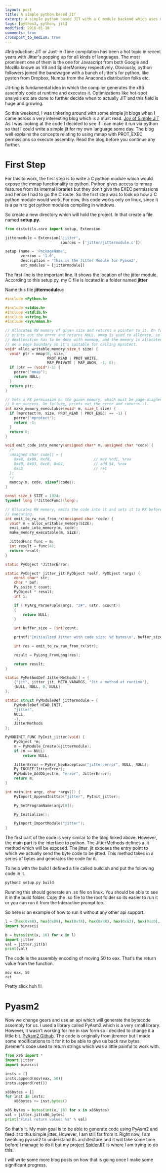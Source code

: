 ```yaml
---
layout: post
title: A simple python based JIT
excerpt: A simple python based JIT with a C module backend which uses mmap to execute arbitrary x86 code.
tags: [python3, python, jit]
modified: 2016-01-10
comments: true
crosspost_to_medium: true
---
```


#Introduction:
JIT or Just-in-Time compilation has been a hot topic in recent years with Jitter's popping up for all kinds of languages. The most prominent one of them is the one for Javascript from both Google and Mozilla known as V8 and SpiderMonkey respectively. Obviously, python followers joined the bandwagon with a bunch of jitter's for python, like pyston from Dropbox, Numba from the Anaconda distribution folks etc.

Jit-ting is fundamental idea in which the compiler generates the x86 assembly code at runtime and executes it. Optimizations like hot-spot analysis etc are done to further decide when to actually JIT and this field is huge and growing.

So this weekend, I was tinkering around with some simple jit blogs when I came across a very interesting blog which is a must read. [Joy of Simple JIT](http://blog.reverberate.org/2012/12/hello-jit-world-joy-of-simple-jits.html)
As I was looking at the code I decided to see if I can make it run via python so that I could write a simple jit for my own language some day. The blog well explains the concepts relating to using mmap with PROT_EXEC permissions so execute assembly. Read the blog before you continue any further.

# First Step

For this to work, the first step is to write a C python module which would expose the mmap functionality to python. Python gives access to mmap features from its internal libraries but they don't give the EXEC permissions and hence I had to go the C route. So the first step was to look up how a C python module would work. For now, this code works only on linux, since it is a pain to get python modules compiling in windows.

So create a new directory which will hold the project. In that create a file named <b>setup.py</b>.

~~~python
from distutils.core import setup, Extension

jittermodule = Extension('jitter',
                         sources = ['jitter/jittermodule.c'])

setup (name = 'PackageName',
       version = '1.0',
       description = 'This is the Jitter Module for Pyasm2',
       ext_modules = [jittermodule])
~~~

The first line is the important line. It shows the location of the jitter module. According to this setup.py, my C file is located in a folder named <b>jitter</b>

Name this file <b>jittermodule.c</b>

~~~C
#include <Python.h>

#include <stdio.h>
#include <stdlib.h>
#include <string.h>
#include <sys/mman.h>

// Allocates RW memory of given size and returns a pointer to it. On failure,
// prints out the error and returns NULL. mmap is used to allocate, so
// deallocation has to be done with munmap, and the memory is allocated
// on a page boundary so it's suitable for calling mprotect.
void* alloc_writable_memory(size_t size) {
  void* ptr = mmap(0, size,
                   PROT_READ | PROT_WRITE,
                   MAP_PRIVATE | MAP_ANON, -1, 0);
  if (ptr == (void*)-1) {
    perror("mmap");
    return NULL;
  }
  return ptr;
}

// Sets a RX permission on the given memory, which must be page-aligned. Returns
// 0 on success. On failure, prints out the error and returns -1.
int make_memory_executable(void* m, size_t size) {
  if (mprotect(m, size, PROT_READ | PROT_EXEC) == -1) {
    perror("mprotect");
    return -1;
  }
  return 0;
}

void emit_code_into_memory(unsigned char* m, unsigned char *code) {
  /*
  unsigned char code[] = {
    0x48, 0x89, 0xf8,                   // mov %rdi, %rax
    0x48, 0x83, 0xc0, 0x04,             // add $4, %rax
    0xc3                                // ret
  };
  */
  memcpy(m, code, sizeof(code));
}

const size_t SIZE = 1024;
typedef long (*JittedFunc)(long);

// Allocates RW memory, emits the code into it and sets it to RX before
// executing.
int emit_to_rw_run_from_rx(unsigned char *code) {
  void* m = alloc_writable_memory(SIZE);
  emit_code_into_memory(m, code);
  make_memory_executable(m, SIZE);

  JittedFunc func = m;
  int result = func(4);
  return result;
}

static PyObject *JitterError;

static PyObject* jitter_jit(PyObject *self, PyObject *args) {
    const char* str;
    char * buf;
    Py_ssize_t count;
    PyObject * result;
    int i;

    if (!PyArg_ParseTuple(args, "z#", &str, &count))
    {
        return NULL;
    }

    int buffer_size = (int)count;

    printf("Initiailzed Jitter with code size: %d bytes\n", buffer_size);

    int res = emit_to_rw_run_from_rx(str);

    result = PyLong_FromLong(res);

    return result;
}

static PyMethodDef JitterMethods[] = {
	{"jit", jitter_jit, METH_VARARGS, "Jit a method at runtime"},
	{NULL, NULL, 0, NULL}
};

static struct PyModuleDef jittermodule = {
	PyModuleDef_HEAD_INIT,
	"jitter",
	NULL,
	-1,
	JitterMethods
};

PyMODINIT_FUNC PyInit_jitter(void) {
	PyObject *m;
	m = PyModule_Create(&jittermodule);
	if (m == NULL)
		return NULL;

	JitterError = PyErr_NewException("jitter.error", NULL, NULL);
	Py_INCREF(JitterError);
	PyModule_AddObject(m, "error", JitterError);
	return m;
}

int main(int argc, char *argv[]) {
	PyImport_AppendInittab("jitter", PyInit_jitter);

	Py_SetProgramName(argv[0]);

	Py_Initialize();

	PyImport_ImportModule("jitter");
}
~~~

The first part of the code is very similar to the blog linked above. However, the main part is the interface to python.
The JitterMethods defines a jit method which will be exposed. The jitter_jit exposes the entry point to which we actually send the byte code to be jitted. This method takes in a series of bytes and generates the code for it.

To help with the build I defined a file called build.sh and put the following code in it.

~~~bash
python3 setup.py build
~~~

Running this should generate an .so file on linux. You should be able to see it in the build folder.
Copy the .so file to the root folder so its easier to run it or you can run it from the Interactive prompt too.

So here is an example of how to run it without any other api support.

~~~python
l = [hex(0x48), hex(0x89), hex(0xf8), hex(0x48), hex(0x83), hex(0xc0), hex(0x04), hex(0xc3)]
import binascii

b = bytes(int(x, 16) for x in l)
import jitter
val = jitter.jit(b)
print(val)
~~~

The code is the assembly encoding of moving 50 to eax. That's the return value from the function.

~~~assembly
mov eax, 50
ret
~~~

Pretty slick huh !!!

# Pyasm2
Now we change gears and use an api which will generate the bytecode assembly for us. I used a library called PyAsm2 which is a very small library. However, it wasn't working for me in raw form so I decided to change it a little bit.
[PyAsm2 Github](https://github.com/ssarangi/pyasm2). The code is originally from jbremer but I made some modifications to it for it to be able to give us back raw bytes. jbremer's code used to return strings which was a little painful to work with.

~~~python
from x86 import *
import jitter
import binascii

insts = []
insts.append(mov(eax, 50))
insts.append(ret())

x86bytes = []
for inst in insts:
    x86bytes += inst.bytes()

x86_bytes = bytes(int(x, 16) for x in x86bytes)
val = jitter.jit(x86_bytes)
print("Final return value: %s" % val)
~~~

So that's it. My main goal is to be able to generate code using PyAsm2 and feed it to this simple jitter. However, I am still far from it. Right now, I am tweaking pyasm2 to understand its architecture and it will take some time before I manage to do it but my project [SpiderJIT](https://github.com/ssarangi/spiderjit) is where I am trying to do this.

I will write some more blog posts on how that is going once I make some significant progress.
